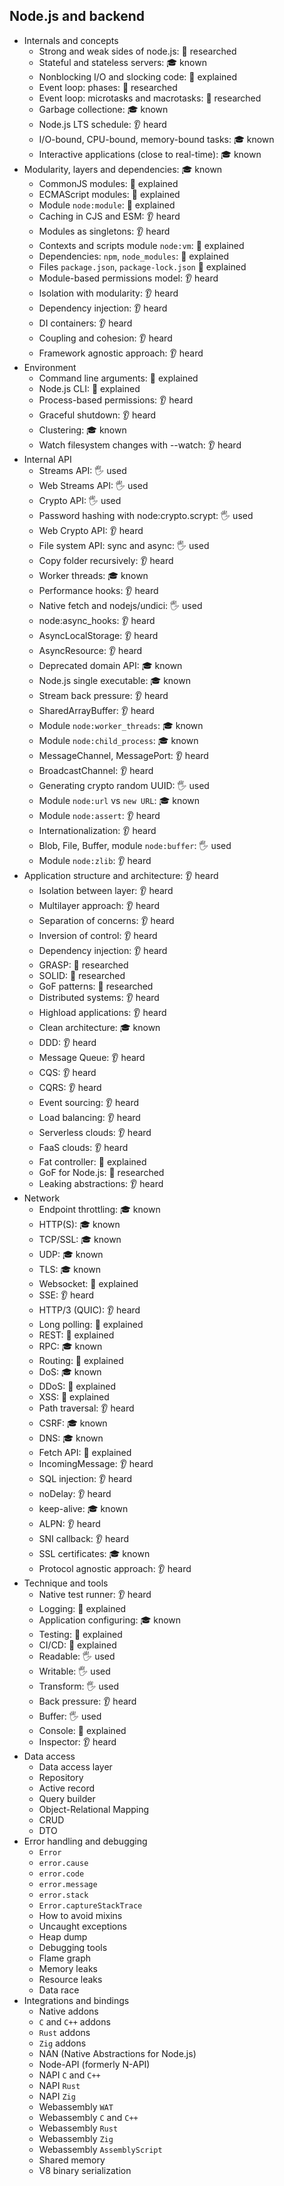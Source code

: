 ## Node.js and backend

- Internals and concepts
  - Strong and weak sides of node.js: 🔬 researched
  - Stateful and stateless servers: 🎓 known
  - Nonblocking I/O and slocking code: 🙋 explained
  - Event loop: phases: 🔬 researched
  - Event loop: microtasks and macrotasks: 🔬 researched
  - Garbage collectione: 🎓 known
  - Node.js LTS schedule: 👂 heard
  - I/O-bound, CPU-bound, memory-bound tasks: 🎓 known
  - Interactive applications (close to real-time): 🎓 known
- Modularity, layers and dependencies: 🎓 known
  - CommonJS modules: 🙋 explained
  - ECMAScript modules: 🙋 explained
  - Module `node:module`: 🙋 explained
  - Caching in CJS and ESM: 👂 heard
  - Modules as singletons: 👂 heard
  - Contexts and scripts module `node:vm`: 🙋 explained
  - Dependencies: `npm`, `node_modules`: 🙋 explained
  - Files `package.json`, `package-lock.json` 🙋 explained
  - Module-based permissions model: 👂 heard
  - Isolation with modularity: 👂 heard
  - Dependency injection: 👂 heard
  - DI containers: 👂 heard
  - Coupling and cohesion: 👂 heard
  - Framework agnostic approach: 👂 heard
- Environment
  - Command line arguments: 🙋 explained
  - Node.js CLI: 🙋 explained
  - Process-based permissions: 👂 heard
  - Graceful shutdown: 👂 heard
  - Clustering: 🎓 known
  - Watch filesystem changes with --watch: 👂 heard
- Internal API
  - Streams API: 🖐 used
  - Web Streams API: 🖐 used
  - Crypto API: 🖐 used
  - Password hashing with node:crypto.scrypt: 🖐 used
  - Web Crypto API: 👂 heard
  - File system API: sync and async: 🖐 used
  - Copy folder recursively: 👂 heard
  - Worker threads: 🎓 known
  - Performance hooks: 👂 heard
  - Native fetch and nodejs/undici: 🖐 used
  - node:async_hooks: 👂 heard
  - AsyncLocalStorage: 👂 heard
  - AsyncResource: 👂 heard
  - Deprecated domain API: 🎓 known
  - Node.js single executable: 🎓 known
  - Stream back pressure: 👂 heard
  - SharedArrayBuffer: 👂 heard
  - Module `node:worker_threads`: 🎓 known
  - Module `node:child_process`: 🎓 known
  - MessageChannel, MessagePort: 👂 heard
  - BroadcastChannel: 👂 heard
  - Generating crypto random UUID: 🖐 used
  - Module `node:url` vs `new URL`: 🎓 known
  - Module `node:assert`: 👂 heard
  - Internationalization: 👂 heard
  - Blob, File, Buffer, module `node:buffer`: 🖐 used
  - Module `node:zlib`: 👂 heard
- Application structure and architecture: 👂 heard
  - Isolation between layer: 👂 heard
  - Multilayer approach: 👂 heard
  - Separation of concerns: 👂 heard
  - Inversion of control: 👂 heard
  - Dependency injection: 👂 heard
  - GRASP: 🔬 researched
  - SOLID: 🔬 researched
  - GoF patterns: 🔬 researched
  - Distributed systems: 👂 heard
  - Highload applications: 👂 heard
  - Clean architecture: 🎓 known
  - DDD: 👂 heard
  - Message Queue: 👂 heard
  - CQS: 👂 heard
  - CQRS: 👂 heard
  - Event sourcing: 👂 heard
  - Load balancing: 👂 heard
  - Serverless clouds: 👂 heard
  - FaaS clouds: 👂 heard
  - Fat controller: 🙋 explained
  - GoF for Node.js: 🔬 researched
  - Leaking abstractions: 👂 heard
- Network
  - Endpoint throttling: 🎓 known
  - HTTP(S): 🎓 known
  - TCP/SSL: 🎓 known
  - UDP: 🎓 known
  - TLS: 🎓 known
  - Websocket: 🙋 explained
  - SSE: 👂 heard
  - HTTP/3 (QUIC): 👂 heard
  - Long polling: 🙋 explained
  - REST: 🙋 explained
  - RPC: 🎓 known
  - Routing: 🙋 explained
  - DoS: 🎓 known
  - DDoS: 🙋 explained
  - XSS: 🙋 explained
  - Path traversal: 👂 heard
  - CSRF: 🎓 known
  - DNS: 🎓 known
  - Fetch API: 🙋 explained
  - IncomingMessage: 👂 heard
  - SQL injection: 👂 heard
  - noDelay: 👂 heard
  - keep-alive: 🎓 known
  - ALPN: 👂 heard
  - SNI callback: 👂 heard
  - SSL certificates: 🎓 known
  - Protocol agnostic approach: 👂 heard
- Technique and tools
  - Native test runner: 👂 heard
  - Logging: 🙋 explained
  - Application configuring: 🎓 known
  - Testing: 🙋 explained
  - CI/CD: 🙋 explained
  - Readable: 🖐 used
  - Writable: 🖐 used
  - Transform: 🖐 used
  - Back pressure: 👂 heard
  - Buffer: 🖐 used
  - Console: 🙋 explained
  - Inspector: 👂 heard
- Data access
  - Data access layer
  - Repository
  - Active record
  - Query builder
  - Object-Relational Mapping
  - CRUD
  - DTO
- Error handling and debugging
  - `Error`
  - `error.cause`
  - `error.code`
  - `error.message`
  - `error.stack`
  - `Error.captureStackTrace`
  - How to avoid mixins
  - Uncaught exceptions
  - Heap dump
  - Debugging tools
  - Flame graph
  - Memory leaks
  - Resource leaks
  - Data race
- Integrations and bindings
  - Native addons
  - `C` and `C++` addons
  - `Rust` addons
  - `Zig` addons
  - NAN (Native Abstractions for Node.js)
  - Node-API (formerly N-API)
  - NAPI `C` and `C++`
  - NAPI `Rust`
  - NAPI `Zig`
  - Webassembly `WAT`
  - Webassembly `C` and `C++`
  - Webassembly `Rust`
  - Webassembly `Zig`
  - Webassembly `AssemblyScript`
  - Shared memory
  - V8 binary serialization
